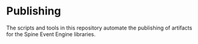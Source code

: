 # Publishing
 
The scripts and tools in this repository automate the publishing of artifacts for the Spine Event Engine libraries. 
